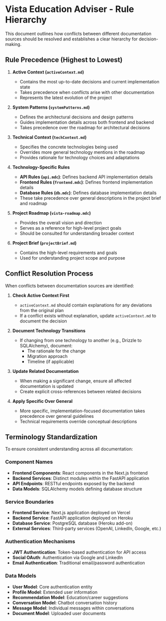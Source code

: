 # Vista Education Adviser - Rule Hierarchy

This document outlines how conflicts between different documentation sources should be resolved and establishes a clear hierarchy for decision-making.

## Rule Precedence (Highest to Lowest)

1. **Active Context (`activeContext.md`)**
   - Contains the most up-to-date decisions and current implementation state
   - Takes precedence when conflicts arise with other documentation
   - Represents the latest evolution of the project

2. **System Patterns (`systemPatterns.md`)**
   - Defines the architectural decisions and design patterns
   - Guides implementation details across both frontend and backend
   - Takes precedence over the roadmap for architectural decisions

3. **Technical Context (`techContext.md`)**
   - Specifies the concrete technologies being used
   - Overrides more general technology mentions in the roadmap
   - Provides rationale for technology choices and adaptations

4. **Technology-Specific Rules**
   - **API Rules (`api.mdc`)**: Defines backend API implementation details
   - **Frontend Rules (`frontend.mdc`)**: Defines frontend implementation details
   - **Database Rules (`db.mdc`)**: Defines database implementation details
   - These take precedence over general descriptions in the project brief and roadmap

5. **Project Roadmap (`vista-roadmap.mdc`)**
   - Provides the overall vision and direction
   - Serves as a reference for high-level project goals
   - Should be consulted for understanding broader context

6. **Project Brief (`projectBrief.md`)**
   - Contains the high-level requirements and goals
   - Used for understanding project scope and purpose

## Conflict Resolution Process

When conflicts between documentation sources are identified:

1. **Check Active Context First**
   - `activeContext.md` should contain explanations for any deviations from the original plan
   - If a conflict exists without explanation, update `activeContext.md` to document the decision

2. **Document Technology Transitions**
   - If changing from one technology to another (e.g., Drizzle to SQLAlchemy), document:
     - The rationale for the change
     - Migration approach
     - Timeline (if applicable)

3. **Update Related Documentation**
   - When making a significant change, ensure all affected documentation is updated
   - Create explicit cross-references between related decisions

4. **Apply Specific Over General**
   - More specific, implementation-focused documentation takes precedence over general guidelines
   - Technical requirements override conceptual descriptions

## Terminology Standardization

To ensure consistent understanding across all documentation:

### Component Names
- **Frontend Components**: React components in the Next.js frontend
- **Backend Services**: Distinct modules within the FastAPI application
- **API Endpoints**: RESTful endpoints exposed by the backend
- **Data Models**: SQLAlchemy models defining database structure

### Service Boundaries
- **Frontend Service**: Next.js application deployed on Vercel
- **Backend Service**: FastAPI application deployed on Heroku
- **Database Service**: PostgreSQL database (Heroku add-on)
- **External Services**: Third-party services (OpenAI, LinkedIn, Google, etc.)

### Authentication Mechanisms
- **JWT Authentication**: Token-based authentication for API access
- **Social OAuth**: Authentication via Google and LinkedIn
- **Email Authentication**: Traditional email/password authentication

### Data Models
- **User Model**: Core authentication entity
- **Profile Model**: Extended user information
- **Recommendation Model**: Education/career suggestions
- **Conversation Model**: Chatbot conversation history
- **Message Model**: Individual messages within conversations
- **Document Model**: Uploaded user documents 
